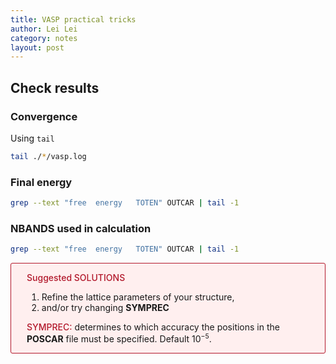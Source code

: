 ```yaml
---
title: VASP practical tricks
author: Lei Lei
category: notes
layout: post
---
```


## Check results
### Convergence
Using `tail`

```bash
tail ./*/vasp.log
```

### Final energy

```bash
grep --text "free  energy   TOTEN" OUTCAR | tail -1
```

### NBANDS used in calculation

```bash
grep --text "free  energy   TOTEN" OUTCAR | tail -1
```

<div style="border-width: 1px; border-style:solid; border-color: #b2182b; border-radius:3px; background-color: #FFEFEF;">
    <div style="padding-left: 25px; padding-right: 10px;">
        <p>
            <span style="color: #b2182b; font-weight: 550;">Suggested SOLUTIONS</span>
            <ol>
            <li>Refine the lattice parameters of your structure,</li>
            <li>and/or try changing <b>SYMPREC</b></li>
            </ol>
        </p>
        <p>
            <span style="color: #b2182b; font-weight: 550;">SYMPREC:</span> determines to which accuracy the positions in the <b>POSCAR</b> file must be specified. Default 10<sup style="font-size:75%">&minus;5</sup>.
        </p>
    </div>
</div>


## 